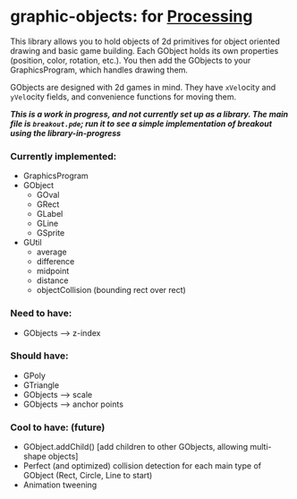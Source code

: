 # graphic-objects: for [Processing](https://www.processing.org)
This library allows you to hold objects of 2d primitives for object oriented drawing and basic game building. Each GObject holds its own properties (position, color, rotation, etc.). You then add the GObjects to your GraphicsProgram, which handles drawing them.

GObjects are designed with 2d games in mind. They have `xVel`ocity and `yVel`ocity fields, and convenience functions for moving them.

___This is a work in progress, and not currently set up as a library. The main file is `breakout.pde`; run it to see a simple implementation of breakout using the library-in-progress___

### Currently implemented:
- GraphicsProgram
- GObject
  - GOval
  - GRect
  - GLabel
  - GLine
  - GSprite
- GUtil
  - average
  - difference
  - midpoint
  - distance
  - objectCollision (bounding rect over rect)

### Need to have:
- GObjects --> z-index

### Should have:
- GPoly
- GTriangle
- GObjects --> scale
- GObjects --> anchor points

### Cool to have: (future)
- GObject.addChild() [add children to other GObjects, allowing multi-shape objects]
- Perfect (and optimized) collision detection for each main type of GObject (Rect, Circle, Line to start)
- Animation tweening
